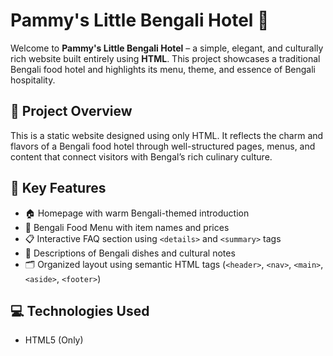 # Pammy's Little Bengali Hotel 🍛

Welcome to **Pammy's Little Bengali Hotel** – a simple, elegant, and culturally rich website built entirely using **HTML**. This project showcases a traditional Bengali food hotel and highlights its menu, theme, and essence of Bengali hospitality.

## 📌 Project Overview

This is a static website designed using only HTML. It reflects the charm and flavors of a Bengali food hotel through well-structured pages, menus, and content that connect visitors with Bengal’s rich culinary culture.

## 🧾 Key Features

- 🏠 Homepage with warm Bengali-themed introduction
- 🍲 Bengali Food Menu with item names and prices
- 📋 Interactive FAQ section using `<details>` and `<summary>` tags
- 🧾 Descriptions of Bengali dishes and cultural notes
- 🗂 Organized layout using semantic HTML tags (`<header>`, `<nav>`, `<main>`, `<aside>`, `<footer>`)

## 💻 Technologies Used

- HTML5 (Only)

